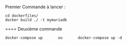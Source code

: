 ####
Premier Commande à lancer : 
```
cd dockerfiles/
docker build ./ -t mymariadb
```

====
Deuxième commande

```docker-compose up       ou       docker-compose up -d```